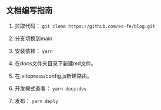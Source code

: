 ## 文档编写指南
1. 拉取代码： `git clone https://github.com/es-fe/blog.git`


2. 分支切换到main
   

2. 安装依赖： `yarn`   
   

3. 在docs文件夹目录下新建md文件。
   

4. 在.vitepress/config.js新建路由。
   

5. 开发模式查看： `yarn docs:dev`
   

6. 发布： `yarn deply`
